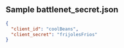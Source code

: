 ## Sample battlenet_secret.json

```json
{
  "client_id": "coolBeans",
  "client_secret": "frijolesFrios"
}
```